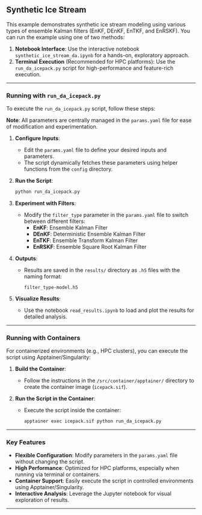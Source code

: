 ## **Synthetic Ice Stream**

This example demonstrates synthetic ice stream modeling using various types of ensemble Kalman filters (EnKF, DEnKF, EnTKF, and EnRSKF). You can run the example using one of two methods:

1. **Notebook Interface**: Use the interactive notebook `synthetic_ice_stream_da.ipynb` for a hands-on, exploratory approach.
2. **Terminal Execution** (Recommended for HPC platforms): Use the `run_da_icepack.py` script for high-performance and feature-rich execution.

---

### **Running with `run_da_icepack.py`**

To execute the `run_da_icepack.py` script, follow these steps:

**Note**: All parameters are centrally managed in the `params.yaml` file for ease of modification and experimentation.

1. **Configure Inputs**:
   - Edit the `params.yaml` file to define your desired inputs and parameters.
   - The script dynamically fetches these parameters using helper functions from the `config` directory.

2. **Run the Script**:
   ```bash
   python run_da_icepack.py
   ```

3. **Experiment with Filters**:
   - Modify the `filter_type` parameter in the `params.yaml` file to switch between different filters:
     - **EnKF**: Ensemble Kalman Filter
     - **DEnKF**: Deterministic Ensemble Kalman Filter
     - **EnTKF**: Ensemble Transform Kalman Filter
     - **EnRSKF**: Ensemble Square Root Kalman Filter

4. **Outputs**:
   - Results are saved in the `results/` directory as `.h5` files with the naming format:
     ```
     filter_type-model.h5
     ```

5. **Visualize Results**:
   - Use the notebook `read_results.ipynb` to load and plot the results for detailed analysis.

---

### **Running with Containers**

For containerized environments (e.g., HPC clusters), you can execute the script using Apptainer/Singularity:

1. **Build the Container**:
   - Follow the instructions in the `/src/container/apptainer/` directory to create the container image (`icepack.sif`).

2. **Run the Script in the Container**:
   - Execute the script inside the container:
     ```bash
     apptainer exec icepack.sif python run_da_icepack.py
     ```

---

### **Key Features**

- **Flexible Configuration**: Modify parameters in the `params.yaml` file without changing the script.
- **High Performance**: Optimized for HPC platforms, especially when running via terminal or containers.
- **Container Support**: Easily execute the script in controlled environments using Apptainer/Singularity.
- **Interactive Analysis**: Leverage the Jupyter notebook for visual exploration of results.

---
